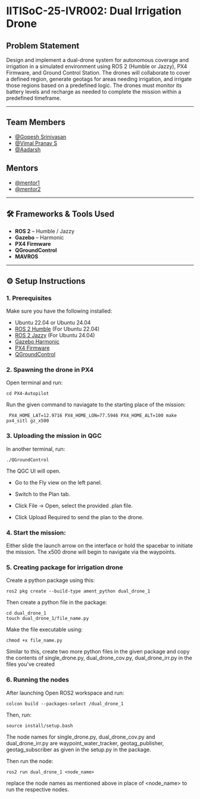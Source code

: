 #  IITISoC-25-IVR002: Dual Irrigation Drone

## Problem Statement  
Design and implement a dual-drone system for autonomous
coverage and irrigation in a simulated environment using ROS
2 (Humble or Jazzy), PX4 Firmware, and Ground Control
Station. The drones will collaborate to cover a defined region,
generate geotags for areas needing irrigation, and irrigate those
regions based on a predefined logic. The drones must monitor
its battery levels and recharge as needed to complete the
mission within a predefined timeframe.

---

##  Team Members

-  [@Gopesh Srinivasan](https://github.com/Gopesh223)
-  [@Vimal Pranav S](https://github.com/VimalPranav)
-  [@Aadarsh](https://github.com/Aadarsh1406)

## Mentors

-  [@mentor1](https://github.com/mentor1)
-  [@mentor2](https://github.com/mentor2)

---

## 🛠️ Frameworks & Tools Used

- **ROS 2** – Humble / Jazzy  
- **Gazebo** – Harmonic  
- **PX4 Firmware**  
- **QGroundControl**  
- **MAVROS**

---

## ⚙️ Setup Instructions

### 1. Prerequisites

Make sure you have the following installed:
- Ubuntu 22.04 or Ubuntu 24.04
- [ROS 2 Humble](https://docs.ros.org/en/humble/index.html) (For Ubuntu 22.04)
- [ROS 2 Jazzy](https://docs.ros.org/en/jazzy/index.html) (For Ubuntu 24.04)
- [Gazebo Harmonic](https://gazebosim.org/docs/harmonic)
- [PX4 Firmware](https://docs.px4.io/main/en/dev_setup/dev_env_linux_ubuntu.html)
- [QGroundControl](https://docs.qgroundcontrol.com/en/getting_started/download_and_install.html)

### 2. Spawning the drone in PX4

Open terminal and run:
```
cd PX4-Autopilot
```
Run the given command to naviagate to the starting place of the mission:
```
 PX4_HOME_LAT=12.9716 PX4_HOME_LON=77.5946 PX4_HOME_ALT=100 make px4_sitl gz_x500
```

### 3. Uploading the mission in QGC
In another terminal, run:
```
./QGroundControl
```
The QGC UI will open. 

 - Go to the Fly view on the left panel.

 - Switch to the Plan tab.

 - Click File → Open, select the provided .plan file.

 - Click Upload Required to send the plan to the drone.

### 4. Start the mission:

Either slide the launch arrow on the interface or hold the spacebar to initiate the mission. The x500 drone will begin to navigate via the waypoints.

### 5. Creating package for irrigation drone
Create a python package using this:
```
ros2 pkg create --build-type ament_python dual_drone_1
```
Then create a python file in the package:
```
cd dual_drone_1
touch dual_drone_1/file_name.py
```
Make the file executable using:
```
chmod +x file_name.py
```
Similar to this, create two more python files in the given package and copy the contents of single_drone.py, dual_drone_cov.py, dual_drone_irr.py in the files you've created

### 6. Running the nodes

After launching
Open ROS2 workspace and run:
```
colcon build --packages-select /dual_drone_1
```

Then, run:
```
source install/setup.bash
```
The node names for single_drone.py, dual_drone_cov.py and dual_drone_irr.py are waypoint_water_tracker, geotag_publisher, geotag_subscriber as given in the setup.py in the package.

Then run the node:
```
ros2 run dual_drone_1 <node_name>
```
replace the node names as mentioned above in place of <node_name> to run the respective nodes.
